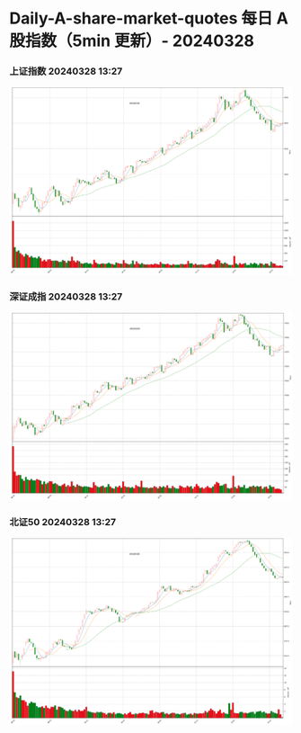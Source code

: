 
# Daily-A-share-market-quotes 每日 A 股指数（5min 更新）- 20240328

### 上证指数 20240328 13:27
![](./fig/2024/3/20240328-sh000001.png)

### 深证成指 20240328 13:27
![](./fig/2024/3/20240328-sz399001.png)

### 北证50 20240328 13:27
![](./fig/2024/3/20240328-bj899050.png)
